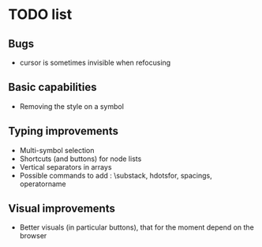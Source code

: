 # TODO list

## Bugs
- cursor is sometimes invisible when refocusing

## Basic capabilities
- Removing the style on a symbol

## Typing improvements
- Multi-symbol selection
- Shortcuts (and buttons) for node lists
- Vertical separators in arrays
- Possible commands to add : \substack, hdotsfor, spacings, operatorname

## Visual improvements
- Better visuals (in particular buttons), that for the moment depend on the browser